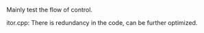 Mainly test the flow of control.

itor.cpp: There is redundancy in the code, can be further optimized.